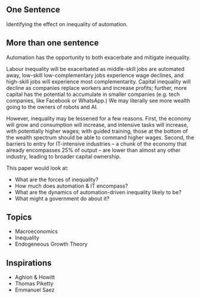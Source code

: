 ## One Sentence
Identifying the effect on inequality of automation.

## More than one sentence

Automation has the opportunity to both exacerbate and mitigate inequality.

Labour inequality will be exacerbated as middle-skill jobs are automated away, low-skill low-complementary jobs experience wage declines, and high-skill jobs will experience most complementarity. Capital inequality will decline as companies replace workers and increase profits; further, more capital has the potential to accumulate in smaller companies (e.g. tech companies, like Facebook or WhatsApp.) We may literally see more wealth going to the owners of robots and AI.

However, inequality may be lessened for a few reasons. First, the economy will grow and consumption will increase, and intensive tasks will increase, with potentially higher wages; with guided training, those at the bottom of the wealth spectrum should be able to command higher wages. Second, the barriers to entry for IT-intensive industries – a chunk of the economy that already encompasses 25% of output – are lower than almost any other industry, leading to broader capital ownership.

This paper would look at:

- What are the forces of inequality?
- How much does automation & IT encompass?
- What are the dynamics of automation-driven inequality likely to be?
- What might a government do about it?

## Topics

* Macroeconomics
* Inequality
* Endogeneous Growth Theory

## Inspirations

* Aghion & Howitt
* Thomas Piketty
* Emmanuel Saez